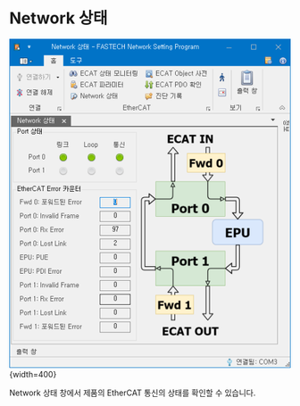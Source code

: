 # Network 상태

![](../assets/Window_ECAT_Status.png){width=400}

Network 상태 창에서 제품의 EtherCAT 통신의 상태를 확인할 수 있습니다.
